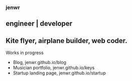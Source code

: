 ### jenwr
## engineer | developer

## Kite flyer, airplane builder, web coder. 

Works in progress

- Blog, jenwr.github.io/blog
- Musician portfolio, jenwr.github.io/keys
- Startup landing page, jenwr.github.io/startup

